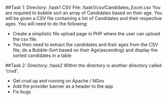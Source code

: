 ##Task 1:
Directory: /task1
CSV File: /task1/csv/Candidates_Excel.csv
You are required to bubble sort an array of Candidates based on their age. You will be given a CSV file containing a list of Candidates and their respective ages. You will need to do the following:
- Create a simplistic file upload page in PHP where the user can upload the csv file.
- You then need to extract the candidates and their ages from the CSV file, do a Bubble-Sort based on their Age(ascending) and display the sorted candidates in a table

##Task 2:
Directory: /task2
Within the directory is another directory called 'crud'.
- Get crud up and running on Apache / NGnx
- Add the provider banner as a header to the app
- Fix bugs